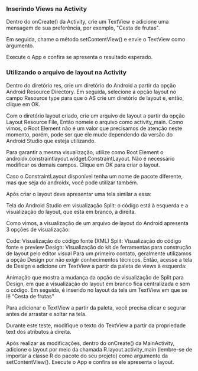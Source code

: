 ### Inserindo Views na Activity

Dentro do onCreate() da Activity, crie um TextView e adicione uma mensagem de sua preferência, por exemplo, "Cesta de frutas".

Em seguida, chame o método setContentView() e envie o TextView como argumento.

Execute o App e confira se apresenta o resultado esperado.

###  Utilizando o arquivo de layout na Activity

Dentro do diretório res, crie um diretório do Android a partir da opção Android Resource Directory. Em seguida, selecione a opção layout no campo Resource type para que o AS crie um diretório de layout e, então, clique em OK.

Com o diretório layout criado, crie um arquivo de layout a partir da opção Layout Resource File, Então nomeie o arquivo como activity_main. Como vimos, o Root Element não é um valor que precisamos de atenção neste momento, porém, pode ser que ele mude dependendo da versão do Android Studio que esteja utilizando.

Para garantir a mesma visualização, utilize como Root Element o androidx.constraintlayout.widget.ConstraintLayout. Não é necessário modificar os demais campos. Clique em OK para criar o layout.

Caso o ConstraintLayout disponível tenha um nome de pacote diferente, mas que seja do androidx, você pode utilizar também.

Após criar o layout deve apresentar uma tela similar a essa:

Tela do Android Studio em visualização Split: o código está à esquerda e a visualização do layout, que está em branco, à direita.

Como vimos, a visualização de um arquivo de layout do Android apresenta 3 opções de visualização:

Code: Visualização do código fonte (XML)
Split: Visualização do código fonte e preview
Design: Visualização do kit de ferramentas para construção de layout pelo editor visual
Para um primeiro contato, geralmente utilizamos a opção Design por não exigir conhecimentos técnicos. Então, acesse a tela de Design e adicione um TextView a partir da paleta de views à esquerda:

Animação que mostra a mudança da opção de visualização de Split para Design, em que a visualização do layout em branco fica centralizada e sem o código. Em seguida, é inserido no layout da tela um TextView em que se lê “Cesta de frutas”

Para adicionar o TextView a partir da paleta, você precisa clicar e segurar antes de arrastar e soltar na tela.

Durante este teste, modifique o texto do TextView a partir da propriedade text dos atributos à direita.

Após realizar as modificações, dentro do onCreate() da MainActivity, adicione o layout por meio da chamada R.layout.activity_main (lembre-se de importar a classe R do pacote do seu projeto) como argumento da setContentView(). Execute o App e confira se ele apresenta o layout.